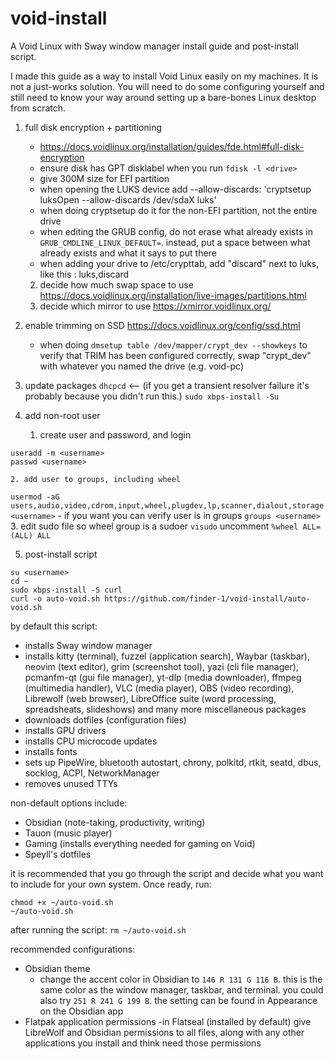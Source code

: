 # void-install
A Void Linux with Sway window manager install guide and post-install script.


I made this guide as a way to install Void Linux easily on my machines. It is not a just-works solution. You will need to do some configuring yourself and still need to know your way around setting up a bare-bones Linux desktop from scratch.



1. full disk encryption + partitioning 
    - https://docs.voidlinux.org/installation/guides/fde.html#full-disk-encryption
    - ensure disk has GPT disklabel when you run `fdisk -l <drive>`
    - give 300M size for EFI partition
    - when opening the LUKS device add --allow-discards: 'cryptsetup luksOpen --allow-discards /dev/sdaX luks'
    - when doing cryptsetup do it for the non-EFI partition, not the entire drive
    - when editing the GRUB config, do not erase what already exists in `GRUB_CMDLINE_LINUX_DEFAULT=`. instead, put a space between what already exists and what it says to put there
    - when adding your drive to /etc/crypttab, add "discard" next to luks, like this : luks,discard
    2. decide how much swap space to use
        https://docs.voidlinux.org/installation/live-images/partitions.html
    3. decide which mirror to use
        https://xmirror.voidlinux.org/

2. enable trimming on SSD
    https://docs.voidlinux.org/config/ssd.html
    - when doing `dmsetup table /dev/mapper/crypt_dev --showkeys` to verify that TRIM has been configured correctly, swap "crypt_dev" with whatever you named the drive (e.g. void-pc)

3. update packages
`dhcpcd` <-- (if you get a transient resolver failure it's probably because you didn't run this.)
`sudo xbps-install -Su`

5. add non-root user
    1. create user and password, and login
```
useradd -m <username>
passwd <username>
```

    2. add user to groups, including wheel
`usermod -aG users,audio,video,cdrom,input,wheel,plugdev,lp,scanner,dialout,storage <username>`
	- if you want you can verify user is in groups
	`groups <username>`
    3. edit sudo file so wheel group is a sudoer
        `visudo`
        uncomment `%wheel ALL=(ALL) ALL`


5. post-install script
```
su <username>
cd ~
sudo xbps-install -S curl
curl -o auto-void.sh https://github.com/finder-1/void-install/auto-void.sh
```

by default this script:
- installs Sway window manager
- installs kitty (terminal), fuzzel (application search), Waybar (taskbar), neovim (text editor), grim (screenshot tool), yazi (cli file manager), pcmanfm-qt (gui file manager), yt-dlp (media downloader), ffmpeg (multimedia handler), VLC (media player), OBS (video recording), Librewolf (web browser), LibreOffice suite (word processing, spreadsheats, slideshows) and many more miscellaneous packages 
- downloads dotfiles (configuration files)
- installs GPU drivers
- installs CPU microcode updates
- installs fonts
- sets up PipeWire, bluetooth autostart, chrony, polkitd, rtkit, seatd, dbus, socklog, ACPI, NetworkManager
- removes unused TTYs
   
non-default options include:
- Obsidian (note-taking, productivity, writing)
- Tauon (music player)
- Gaming (installs everything needed for gaming on Void)
- Speyll's dotfiles

it is recommended that you go through the script and decide what you want to include for your own system. Once ready, run: 
```
chmod +x ~/auto-void.sh
~/auto-void.sh
```

after running the script:
 `rm ~/auto-void.sh`


recommended configurations:
- Obsidian theme
	- change the accent color in Obsidian to `146 R 131 G 116 B`. this is the same color as the window manager, taskbar, and terminal. you could also try `251 R 241 G 199 B`. the setting can be found in Appearance on the Obsidian app
- Flatpak application permissions
  -in Flatseal (installed by default) give LibreWolf and Obsidian permissions to all files, along with any other applications you install and think need those permissions

